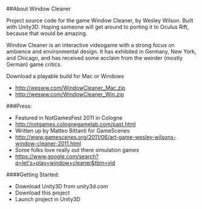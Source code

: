 ##About Window Cleaner

Project source code for the game Window Cleaner, by Wesley Wilson. Built with Unity3D. Hoping someone will get around to porting it to Oculus Rift, because that would be amazing.

Window Cleaner is an interactive videogame with a strong focus on ambience and environmental design. It has exhibited in Germany, New York, and Chicago, and has received some acclaim from the weirder (mostly German) game critics.

Download a playable build for Mac or Windows
   - http://wesww.com/WindowCleaner_Mac.zip 
   - http://wesww.com/WindowCleaner_Win.zip

###Press:
   - Featured in NotGamesFest 2011 in Cologne
   - http://notgames.colognegamelab.com/past.html
   - Written up by Matteo Bittanti for GameScenes
   - http://www.gamescenes.org/2011/06/art-game-wesley-wilsons-window-cleaner-2011.html
   - Some folks love really out there simulation games
   - https://www.google.com/search?q=let's+play+window+cleaner&tbm=vid

####Getting Started:
   - Download Unity3D from unity3d.com
   - Download this project
   - Launch project in Unity3D
